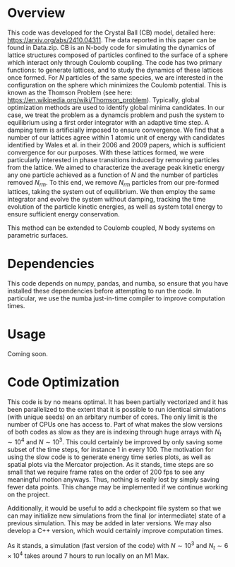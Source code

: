 # Overview
This code was developed for the Crystal Ball (CB) model, detailed here: https://arxiv.org/abs/2410.04311. The data reported in this paper can be found in Data.zip. CB is an N-body code for simulating the dynamics of lattice structures composed of particles confined to the surface of a sphere which interact only through Coulomb coupling. The code has two primary functions: to generate lattices, and to study the dynamics of these lattices once formed. For $N$ particles of the same species, we are interested in the configuration
on the sphere which minimizes the Coulomb potential. This is known as the Thomson Problem (see here: https://en.wikipedia.org/wiki/Thomson_problem). Typically, global optimization methods are used to identify global minima candidates. In our case, we treat the problem as a dynamcis problem and push
the system to equilibrium using a first order integrator with an adaptive time step. A damping term is artificially imposed to ensure convergence. We find that a number of our lattices agree within 1 atomic unit of energy with candidates
identified by Wales et al. in their 2006 and 2009 papers, which is sufficient convergence for our purposes. With these lattices formed, we were particularly interested in phase transitions induced by removing particles from the lattice.
We aimed to characterize the average peak kinetic energy any one particle achieved as a function of $N$ and the number of particles removed $N_{rm}$. To this end, we remove $N_{rm}$ particles from our pre-formed lattices,
taking the system out of equilibrium. We then employ the same integrator and evolve the system without damping, tracking the time evolution of the particle kinetic energies, as well as system total energy to ensure sufficient energy conservation.

This method can be extended to Coulomb coupled, $N$ body systems on parametric surfaces.

# Dependencies
This code depends on numpy, pandas, and numba, so ensure that you have installed these dependencies before attempting to run the code. In particular, we use the numba just-in-time compiler to improve computation times.

# Usage

Coming soon.

# Code Optimization
This code is by no means optimal. It has been partially vectorized and it has been parallelized to the extent that it is possible to run identical simulations (with unique seeds) on an arbitary number of cores. The only limit is the number of
CPUs one has access to. Part of what makes the slow versions of both codes as slow as they are is indexing through huge arrays with $N_{t}\sim 10^{4}$ and $N\sim 10^{3}$. This could certainly be improved by only saving some subset of the time steps, for
instance 1 in every 100. The motivation for using the slow code is to generate energy time series plots, as well as spatial plots via the Mercator projection. As it stands,
time steps are so small that we require frame rates on the order of 200 fps to see any meaningful motion anyways. Thus, nothing is really lost by simply saving fewer data points. This change may be implemented if we continue working on the
project.

Additionally, it would be useful to add a checkpoint file system so that we can may initialize new simulations from the final (or intermediate) state of a previous simulation. This may be added in later versions. We may also
develop a C++ version, which would certainly improve computation times.

As it stands, a simulation (fast version of the code) with $N\sim 10^{3}$ and $N_{t}\sim 6\times 10^{4}$ takes around 7 hours to run locally on an M1 Max.
